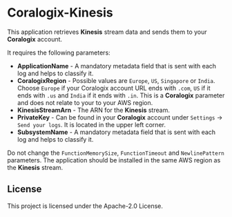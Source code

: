 # Coralogix-Kinesis

This application retrieves **Kinesis** stream data and sends them to your **Coralogix** account.

It requires the following parameters:
* **ApplicationName** - A mandatory metadata field that is sent with each log and helps to classify it.
* **CoralogixRegion** - Possible values are `Europe`, `US`, `Singapore` or `India`. Choose `Europe` if your Coralogix account URL ends with `.com`, `US` if it ends with `.us` and `India` if it ends with `.in`. This is a **Coralogix** parameter and does not relate to your to your AWS region.
* **KinesisStreamArn** - The ARN for the **Kinesis** stream.
* **PrivateKey** - Can be found in your **Coralogix** account under `Settings` -> `Send your logs`. It is located in the upper left corner.
* **SubsystemName** - A mandatory metadata field that is sent with each log and helps to classify it.

Do not change the `FunctionMemorySize`, `FunctionTimeout` and `NewlinePattern` parameters. The application should be installed in the same AWS region as the **Kinesis** stream.

## License

This project is licensed under the Apache-2.0 License.